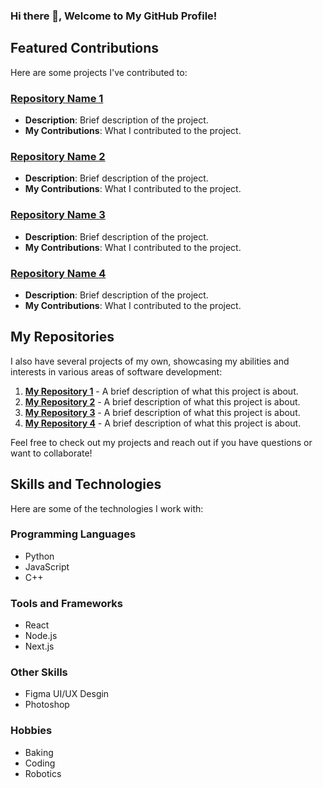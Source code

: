 ### Hi there 👋, Welcome to My GitHub Profile!

## Featured Contributions
Here are some projects I've contributed to:

### [Repository Name 1](https://github.com/user/repository1)
- **Description**: Brief description of the project.
- **My Contributions**: What I contributed to the project.

### [Repository Name 2](https://github.com/user/repository2)
- **Description**: Brief description of the project.
- **My Contributions**: What I contributed to the project.

### [Repository Name 3](https://github.com/user/repository3)
- **Description**: Brief description of the project.
- **My Contributions**: What I contributed to the project.

### [Repository Name 4](https://github.com/user/repository4)
- **Description**: Brief description of the project.
- **My Contributions**: What I contributed to the project.

## My Repositories
I also have several projects of my own, showcasing my abilities and interests in various areas of software development:

1. **[My Repository 1](https://github.com/yourusername/myrepository1)** - A brief description of what this project is about.
2. **[My Repository 2](https://github.com/yourusername/myrepository2)** - A brief description of what this project is about.
3. **[My Repository 3](https://github.com/yourusername/myrepository3)** - A brief description of what this project is about.
4. **[My Repository 4](https://github.com/yourusername/myrepository4)** - A brief description of what this project is about.

Feel free to check out my projects and reach out if you have questions or want to collaborate!

## Skills and Technologies

Here are some of the technologies I work with:

### Programming Languages
- Python
- JavaScript
- C++

### Tools and Frameworks
- React
- Node.js
- Next.js

### Other Skills
- Figma UI/UX Desgin
- Photoshop

### Hobbies
- Baking
- Coding
- Robotics


<!--
**LinHong149/LinHong149** is a ✨ _special_ ✨ repository because its `README.md` (this file) appears on your GitHub profile.

Here are some ideas to get you started:

- 🔭 I’m currently working on ...
- 🌱 I’m currently learning ...  
- 👯 I’m looking to collaborate on ...
- 🤔 I’m looking for help with ...
- 💬 Ask me about ...
- 📫 How to reach me: ...
- 😄 Pronouns: ...
- ⚡ Fun fact: ...
-->
